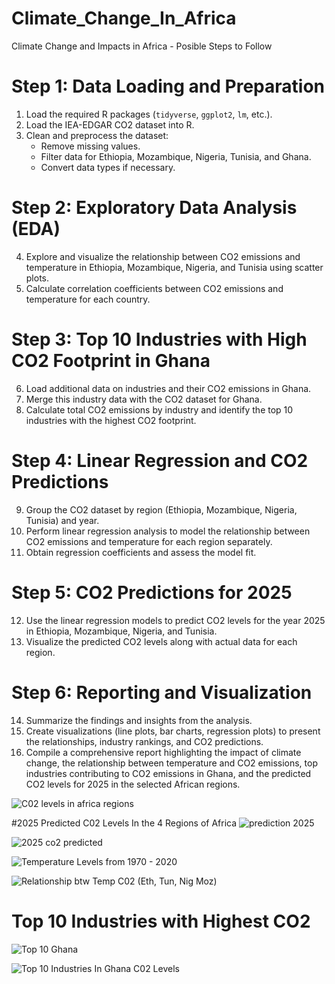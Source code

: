 # Climate_Change_In_Africa
Climate Change and Impacts in Africa - Posible Steps to Follow
# Step 1: Data Loading and Preparation
1. Load the required R packages (`tidyverse`, `ggplot2`, `lm`, etc.).
2. Load the IEA-EDGAR CO2 dataset into R.
3. Clean and preprocess the dataset:
   - Remove missing values.
   - Filter data for Ethiopia, Mozambique, Nigeria, Tunisia, and Ghana.
   - Convert data types if necessary.

# Step 2: Exploratory Data Analysis (EDA)
4. Explore and visualize the relationship between CO2 emissions and temperature in Ethiopia, Mozambique, Nigeria, and Tunisia using scatter plots.
5. Calculate correlation coefficients between CO2 emissions and temperature for each country.

# Step 3: Top 10 Industries with High CO2 Footprint in Ghana
6. Load additional data on industries and their CO2 emissions in Ghana.
7. Merge this industry data with the CO2 dataset for Ghana.
8. Calculate total CO2 emissions by industry and identify the top 10 industries with the highest CO2 footprint.

# Step 4: Linear Regression and CO2 Predictions
9. Group the CO2 dataset by region (Ethiopia, Mozambique, Nigeria, Tunisia) and year.
10. Perform linear regression analysis to model the relationship between CO2 emissions and temperature for each region separately.
11. Obtain regression coefficients and assess the model fit.

# Step 5: CO2 Predictions for 2025
12. Use the linear regression models to predict CO2 levels for the year 2025 in Ethiopia, Mozambique, Nigeria, and Tunisia.
13. Visualize the predicted CO2 levels along with actual data for each region.

# Step 6: Reporting and Visualization
14. Summarize the findings and insights from the analysis.
15. Create visualizations (line plots, bar charts, regression plots) to present the relationships, industry rankings, and CO2 predictions.
16. Compile a comprehensive report highlighting the impact of climate change, the relationship between temperature and CO2 emissions, top industries contributing to CO2 emissions in Ghana, and the predicted CO2 levels for 2025 in the selected African regions.

![C02 levels in africa regions](https://github.com/Kuame-Klaus/Climate_Change_In_Africa/assets/141528444/e16e89a6-6834-4577-ba53-92b4a57a3352)

#2025 Predicted C02 Levels In the 4 Regions of Africa
![prediction 2025](https://github.com/Kuame-Klaus/Climate_Change_In_Africa/assets/141528444/28c82e50-1cd3-4506-8a22-1870efc6cc86)

![2025 co2 predicted](https://github.com/Kuame-Klaus/Climate_Change_In_Africa/assets/141528444/d6a05d57-1a03-4cd1-9d50-102011967968)

![Temperature Levels from 1970 - 2020](https://github.com/Kuame-Klaus/Climate_Change_In_Africa/assets/141528444/334725b9-2c39-4af9-b8f5-6fdf96bc931f)

![Relationship btw Temp   C02  (Eth, Tun, Nig   Moz)](https://github.com/Kuame-Klaus/Climate_Change_In_Africa/assets/141528444/da9e9b13-a054-4d4b-8f7d-cec1deb7540f)

# Top 10 Industries with Highest CO2
![Top 10 Ghana](https://github.com/Kuame-Klaus/Climate_Change_In_Africa/assets/141528444/515385c0-db63-4a0e-ab4c-453200521e72)

![Top 10 Industries In Ghana C02 Levels](https://github.com/Kuame-Klaus/Climate_Change_In_Africa/assets/141528444/a90b1d8d-bacb-49bd-b2b4-3840ef745b49)



